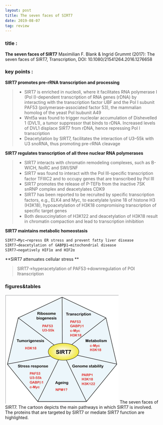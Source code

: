 ```yaml
---
layout: post
title: The seven faces of SIRT7
date: 2019-08-07
tag: review
---
```


### title :
**The seven faces of SIRT7**
  Maximilian F. Blank & Ingrid Grummt (2017): The seven faces of SIRT7, Transcription, DOI: 10.1080/21541264.2016.1276658

### key points :
**SIRT7 promotes pre-rRNA transcription and processing**
>* SIRT7 is enriched in nucleoli, where it facilitates RNA polymerase I (Pol I)-dependent transcription of RNA genes (rDNA) by interacting with the transcription factor UBF and the Pol I subunit PAF53 (polymerase-associated factor 53), the mammalian homolog of the yeast Pol Isubunit A49
>* Wnt5a was found to trigger nucleolar accumulation of Dishevelled 1 (DVL1), a tumor suppressor that binds to rDNA. Increased levels of DVL1 displace SIRT7 from rDNA, hence repressing Pol I transcription
>* Deacetylation by SIRT7, facilitates the interaction of U3–55k with U3 snoRNA, thus promoting pre-rRNA cleavage

**SIRT7 regulates transcription of all three nuclear RNA polymerases**
>* SIRT7 interacts with chromatin remodeling complexes, such as B-WICH, NoRC and SWI/SNF
>* SIRT7 was found to interact with the Pol III-speciﬁc transcription factor TFIIIC2 and to occupy genes that are transcribed by Pol III
>* SIRT7 promotes the release of P-TEFb from the inactive 7SK snRNP complex and deacetylates CDK9
>* SIRT7 has been reported to be recruited by speciﬁc transcription factors, e.g., ELK4 and Myc, to eacetylate lysine 18 of histone H3 (H3K18), hypoacetylation of H3K18 compromising transcription of speciﬁc target genes
>* Both desuccinylation of H3K122 and deacetylation of H3K18 result in chromatin compaction and lead to transcription inhibition

**SIRT7 maintains metabolic homeostasis**
```
SIRT7→Myc→repress ER stress and prevent fatty liver disease
SIRT7→deacetylation of GABPβ1→mitochondrial disease
SIRT7→negatively HIF1α and HIF2α
```

**SIRT7 attenuates cellular stress **
> SIRT7→hyperacetylation of  PAF53→downregulation of POI Ⅰtranscription

### figures&tables
![](markdown-img-paste-20190807155624986.png)
The seven faces of SIRT7. The cartoon depicts the main pathways in which SIRT7 is involved. The proteins that are targeted by SIRT7 or mediate SIRT7 function are highlighted.
